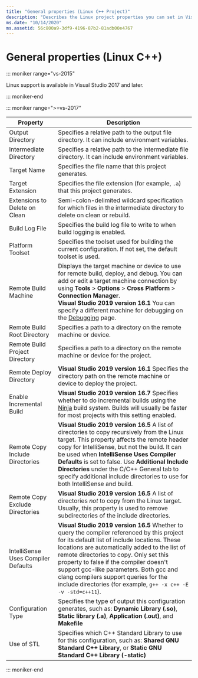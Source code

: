 ```yaml
---
title: "General properties (Linux C++ Project)"
description: "Describes the Linux project properties you can set in Visual Studio on the General properties page."
ms.date: "10/14/2020"
ms.assetid: 56c800a9-3df9-4196-87b2-81adb00e4767
---
```

# General properties (Linux C++)

::: moniker range="vs-2015"

Linux support is available in Visual Studio 2017 and later.

::: moniker-end

::: moniker range=">=vs-2017"

| Property | Description |
|--|--|
| Output Directory | Specifies a relative path to the output file directory. It can include environment variables. |
| Intermediate Directory | Specifies a relative path to the intermediate file directory. It can include environment variables. |
| Target Name | Specifies the file name that this project generates. |
| Target Extension | Specifies the file extension (for example, `.a`) that this project generates. |
| Extensions to Delete on Clean | Semi-colon-delimited wildcard specification for which files in the intermediate directory to delete on clean or rebuild. |
| Build Log File | Specifies the build log file to write to when build logging is enabled. |
| Platform Toolset | Specifies the toolset used for building the current configuration. If not set, the default toolset is used. |
| Remote Build Machine | Displays the target machine or device to use for remote build, deploy, and debug. You can add or edit a target machine connection by using **Tools** > **Options** > **Cross Platform** > **Connection Manager**.<br /> **Visual Studio 2019 version 16.1** You can specify a different machine for debugging on the [Debugging](debugging-linux.md) page. |
| Remote Build Root Directory | Specifies a path to a directory on the remote machine or device. |
| Remote Build Project Directory | Specifies a path to a directory on the remote machine or device for the project. |
| Remote Deploy Directory | **Visual Studio 2019 version 16.1** Specifies the directory path on the remote machine or device to deploy the project. |
| Enable Incremental Build | **Visual Studio 2019 version 16.7** Specifies whether to do incremental builds using the [Ninja](https://ninja-build.org/) build system. Builds will usually be faster for most projects with this setting enabled. |
| Remote Copy Include Directories | **Visual Studio 2019 version 16.5**  A list of directories to copy recursively from the Linux target. This property affects the remote header copy for IntelliSense, but not the build. It can be used when **IntelliSense Uses Compiler Defaults** is set to false. Use **Additional Include Directories** under the C/C++ General tab to specify additional include directories to use for both IntelliSense and build. |
| Remote Copy Exclude Directories | **Visual Studio 2019 version 16.5** A list of directories *not* to copy from the Linux target. Usually, this property is used to remove subdirectories of the include directories. |
| IntelliSense Uses Compiler Defaults | **Visual Studio 2019 version 16.5** Whether to query the compiler referenced by this project for its default list of include locations. These locations are automatically added to the list of remote directories to copy. Only set this property to false if the compiler doesn't support gcc-like parameters. Both gcc and clang compilers support queries for the include directories (for example, `g++ -x c++ -E -v -std=c++11`). |
| Configuration Type | Specifies the type of output this configuration generates, such as: **Dynamic Library (.so)**, **Static library (.a)**, **Application (.out)**, and **Makefile** |
| Use of STL | Specifies which C++ Standard Library to use for this configuration, such as: **Shared GNU Standard C++ Library**, or **Static GNU Standard C++ Library (-static)** |

::: moniker-end

